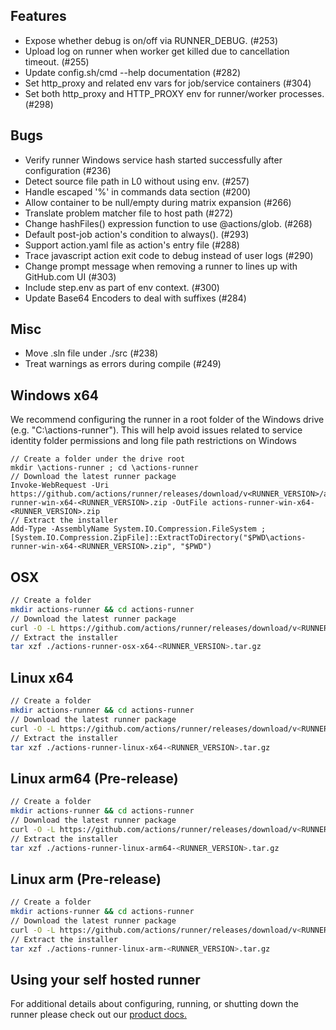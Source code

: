 ## Features
  - Expose whether debug is on/off via RUNNER_DEBUG. (#253)
  - Upload log on runner when worker get killed due to cancellation timeout. (#255)
  - Update config.sh/cmd --help documentation (#282) 
  - Set http_proxy and related env vars for job/service containers (#304)
  - Set both http_proxy and HTTP_PROXY env for runner/worker processes. (#298)

## Bugs
  - Verify runner Windows service hash started successfully after configuration (#236)
  - Detect source file path in L0 without using env. (#257)
  - Handle escaped '%' in commands data section (#200)
  - Allow container to be null/empty during matrix expansion (#266)
  - Translate problem matcher file to host path (#272)
  - Change hashFiles() expression function to use @actions/glob. (#268)
  - Default post-job action's condition to always(). (#293)
  - Support action.yaml file as action's entry file (#288) 
  - Trace javascript action exit code to debug instead of user logs (#290)
  - Change prompt message when removing a runner to lines up with GitHub.com UI (#303) 
  - Include step.env as part of env context. (#300)
  - Update Base64 Encoders to deal with suffixes (#284)

## Misc
  - Move .sln file under ./src (#238)
  - Treat warnings as errors during compile (#249) 

## Windows x64
We recommend configuring the runner in a root folder of the Windows drive (e.g. "C:\actions-runner"). This will help avoid issues related to service identity folder permissions and long file path restrictions on Windows
``` 
// Create a folder under the drive root
mkdir \actions-runner ; cd \actions-runner
// Download the latest runner package
Invoke-WebRequest -Uri https://github.com/actions/runner/releases/download/v<RUNNER_VERSION>/actions-runner-win-x64-<RUNNER_VERSION>.zip -OutFile actions-runner-win-x64-<RUNNER_VERSION>.zip
// Extract the installer
Add-Type -AssemblyName System.IO.Compression.FileSystem ; 
[System.IO.Compression.ZipFile]::ExtractToDirectory("$PWD\actions-runner-win-x64-<RUNNER_VERSION>.zip", "$PWD")
```

## OSX

``` bash
// Create a folder
mkdir actions-runner && cd actions-runner
// Download the latest runner package
curl -O -L https://github.com/actions/runner/releases/download/v<RUNNER_VERSION>/actions-runner-osx-x64-<RUNNER_VERSION>.tar.gz
// Extract the installer
tar xzf ./actions-runner-osx-x64-<RUNNER_VERSION>.tar.gz
```

## Linux x64

``` bash
// Create a folder
mkdir actions-runner && cd actions-runner
// Download the latest runner package
curl -O -L https://github.com/actions/runner/releases/download/v<RUNNER_VERSION>/actions-runner-linux-x64-<RUNNER_VERSION>.tar.gz
// Extract the installer
tar xzf ./actions-runner-linux-x64-<RUNNER_VERSION>.tar.gz
```

## Linux arm64 (Pre-release)

``` bash
// Create a folder
mkdir actions-runner && cd actions-runner
// Download the latest runner package
curl -O -L https://github.com/actions/runner/releases/download/v<RUNNER_VERSION>/actions-runner-linux-arm64-<RUNNER_VERSION>.tar.gz
// Extract the installer
tar xzf ./actions-runner-linux-arm64-<RUNNER_VERSION>.tar.gz
```

## Linux arm (Pre-release)

``` bash
// Create a folder
mkdir actions-runner && cd actions-runner
// Download the latest runner package
curl -O -L https://github.com/actions/runner/releases/download/v<RUNNER_VERSION>/actions-runner-linux-arm-<RUNNER_VERSION>.tar.gz
// Extract the installer
tar xzf ./actions-runner-linux-arm-<RUNNER_VERSION>.tar.gz
```

## Using your self hosted runner
For additional details about configuring, running, or shutting down the runner please check out our [product docs.](https://help.github.com/en/actions/automating-your-workflow-with-github-actions/adding-self-hosted-runners)
